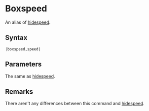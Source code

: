 # Boxspeed

An alias of [hidespeed](Hidespeed.md).

## Syntax

````
|boxspeed,speed|
````

## Parameters

The same as [hidespeed](Hidespeed.md).

## Remarks

There aren't any differences between this command and [hidespeed](Hidespeed.md).
